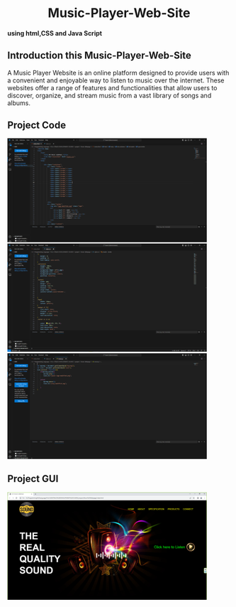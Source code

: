 
<CENTER><h1> Music-Player-Web-Site</h1></CENTER>
<h4>using html,CSS and Java Script</h4>

<h2>Introduction this Music-Player-Web-Site</h2>
A Music Player Website is an online platform designed to provide users with a convenient and enjoyable way to listen to music over the internet. These websites offer a range of features and functionalities that allow users to discover, organize, and stream music from a vast library of songs and albums.
<h2>Project Code</h2>
<img src="photo/1.PNG" width="450"/>
<img src="photo/2.PNG" width="450"/>
<img src="photo/3.PNG" width="450"/>
<h2>Project GUI</h2>
<img src="photo/4.PNG" width="450"/>
